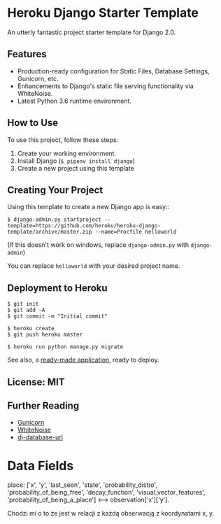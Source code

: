 # Heroku Django Starter Template

An utterly fantastic project starter template for Django 2.0.

## Features

- Production-ready configuration for Static Files, Database Settings, Gunicorn, etc.
- Enhancements to Django's static file serving functionality via WhiteNoise.
- Latest Python 3.6 runtime environment.

## How to Use

To use this project, follow these steps:

1. Create your working environment.
2. Install Django (`$ pipenv install django`)
3. Create a new project using this template

## Creating Your Project

Using this template to create a new Django app is easy::

    $ django-admin.py startproject --template=https://github.com/heroku/heroku-django-template/archive/master.zip --name=Procfile helloworld

(If this doesn't work on windows, replace `django-admin.py` with `django-admin`)

You can replace ``helloworld`` with your desired project name.

## Deployment to Heroku

    $ git init
    $ git add -A
    $ git commit -m "Initial commit"

    $ heroku create
    $ git push heroku master

    $ heroku run python manage.py migrate

See also, a [ready-made application](https://github.com/heroku/python-getting-started), ready to deploy.


## License: MIT

## Further Reading

- [Gunicorn](https://warehouse.python.org/project/gunicorn/)
- [WhiteNoise](https://warehouse.python.org/project/whitenoise/)
- [dj-database-url](https://warehouse.python.org/project/dj-database-url/)


# Data Fields
place: ['x', 'y', 'last_seen', 'state', 'probability_distro', 'probability_of_being_free', 'decay_function', 'visual_vector_features', 'probability_of_being_a_place'] <--> observation['x']['y']. 

Chodzi mi o to że jest w relacji z każdą obserwacją z koordynatami x, y.

